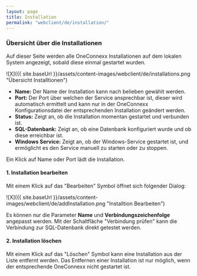 ```yaml
---
layout: page
title: Installation
permalink: "webclient/de/installation/"
---
```


### Übersicht über die Installationen

Auf dieser Seite werden alle OneConnexx Installationen auf dem lokalen System angezeigt, sobald diese einmal gestartet wurden.

![X]({{ site.baseUrl }}/assets/content-images/webclient/de/installations.png "Übersicht Installtionen")  


* __Name:__ Der Name der Installation kann nach belieben gewählt werden.
* __Port:__ Der Port über welchen der Service ansprechbar ist, dieser wird automatisch ermittelt und kann nur in der OneConnexx Konfigurationsdatei der entsprechenden Installation geändert werden.
* __Status:__ Zeigt an, ob die Installation momentan gestartet und verbunden ist.
* __SQL-Datenbank:__ Zeigt an, ob eine Datenbank konfiguriert wurde und ob diese erreichbar ist.
* __Windows Service:__ Zeigt an, ob der Windows-Service gestartet ist, und ermöglicht es den Service manuell zu starten oder zu stoppen.

Ein Klick auf Name oder Port lädt die Installation.
	

#### 1. Installation bearbeiten

Mit einem Klick auf das "Bearbeiten" Symbol öffnet sich folgender Dialog:

 ![X]({{ site.baseUrl }}/assets/content-images/webclient/de/addInstallation.png "Installtion Bearbeiten") 
 
Es können nur die Parameter __Name__ und __Verbindungszeichenfolge__ angepasst werden.
Mit der Schaltfläche "Verbindung prüfen" kann die Verbindung zur SQL-Datenbank direkt getestet werden.
 
#### 2. Installation löschen
 
Mit einem Klick auf das "Löschen" Symbol kann eine Installation aus der Liste entfernt werden. Das Entfernen einer Installation ist nur möglich, wenn der entsprechende OneConnexx nicht gestartet ist.
